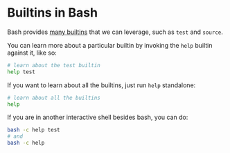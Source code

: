 # Builtins in Bash

Bash provides [many builtins](https://www.gnu.org/software/bash/manual/bash.html#Bash-Builtins) that we can leverage, such as `test` and `source`.

You can learn more about a particular builtin by invoking the `help` builtin against it, like so:

```bash
# learn about the test builtin
help test
```

If you want to learn about all the builtins, just run `help` standalone:

```bash
# learn about all the builtins
help
```

If you are in another interactive shell besides bash, you can do:

```bash
bash -c help test
# and
bash -c help
```
